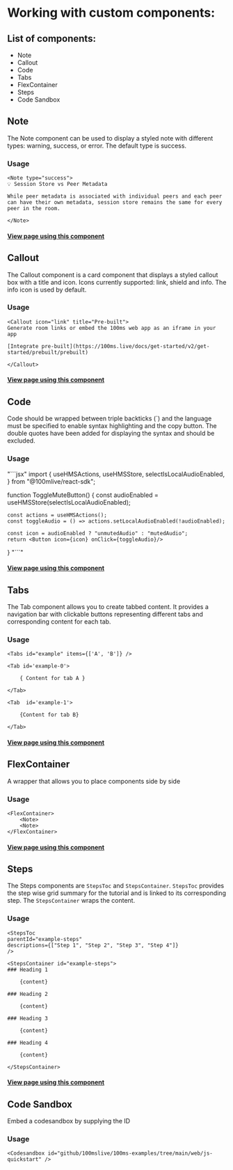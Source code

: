 # Working with custom components:

## List of components:

-   Note
-   Callout
-   Code
-   Tabs
-   FlexContainer
-   Steps
-   Code Sandbox

## Note

The Note component can be used to display a styled note with different types: warning, success, or error. The default type is success.

### Usage
```
<Note type="success">
💡 Session Store vs Peer Metadata

While peer metadata is associated with individual peers and each peer can have their own metadata, session store remains the same for every peer in the room.

</Note>
```

#### [View page using this component](https://100ms.live/docs/javascript/v2/how-to-guides/build-interactive-features/session-store)

## Callout

The Callout component is a card component that displays a styled callout box with a title and icon. Icons currently supported: link, shield and info. The info icon is used by default.

### Usage

```
<Callout icon="link" title="Pre-built">
Generate room links or embed the 100ms web app as an iframe in your app

[Integrate pre-built](https://100ms.live/docs/get-started/v2/get-started/prebuilt/prebuilt)

</Callout>
```

#### [View page using this component](https://100ms.live/docs/get-started/v2/get-started/overview#integration-paths)

## Code

Code should be wrapped between triple backticks (`) and the language must be specified to enable syntax highlighting and the copy button.
The double quotes have been added for displaying the syntax and should be excluded.

### Usage

"```jsx"
import {
useHMSActions,
useHMSStore,
selectIsLocalAudioEnabled,
} from "@100mlive/react-sdk";

function ToggleMuteButton() {
const audioEnabled = useHMSStore(selectIsLocalAudioEnabled);

    const actions = useHMSActions();
    const toggleAudio = () => actions.setLocalAudioEnabled(!audioEnabled);

    const icon = audioEnabled ? "unmutedAudio" : "mutedAudio";
    return <Button icon={icon} onClick={toggleAudio}/>

}
"```"

#### [View page using this component](https://100ms.live/docs/javascript/v2/quickstart/mental-model#fitting-in-the-js-world)

## Tabs

The Tab component allows you to create tabbed content. It provides a navigation bar with clickable buttons representing different tabs and corresponding content for each tab.

### Usage

```
<Tabs id="example" items={['A', 'B']} />

<Tab id='example-0'>

    { Content for tab A }

</Tab>

<Tab  id='example-1'>

    {Content for tab B}

</Tab>
```

#### [View page using this component](https://www.100ms.live/docs/javascript/v2/how-to-guides/set-up-video-conferencing/join)

## FlexContainer

A wrapper that allows you to place components side by side

### Usage

```
<FlexContainer>
    <Note>
    <Note>
</FlexContainer>
```

#### [View page using this component](https://www.100ms.live/docs/get-started/v2/get-started/prebuilt/room-codes/overview)

## Steps

The Steps components are `StepsToc` and `StepsContainer`. `StepsToc` provides the step wise grid summary for the tutorial and is linked to its corresponding step. The `StepsContainer` wraps the content.

### Usage

```
<StepsToc
parentId="example-steps"
descriptions={["Step 1", "Step 2", "Step 3", "Step 4"]}
/>

<StepsContainer id="example-steps">
### Heading 1

    {content}

### Heading 2

    {content}

### Heading 3

    {content}

### Heading 4

    {content}

</StepsContainer>
```

#### [View page using this component](https://www.100ms.live/docs/javascript/v2/quickstart/javascript-quickstart#try-this-out-locally)

## Code Sandbox

Embed a codesandbox by supplying the ID

### Usage

```
<Codesandbox id="github/100mslive/100ms-examples/tree/main/web/js-quickstart" />
```
